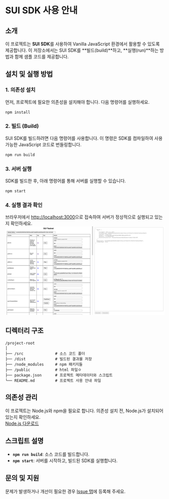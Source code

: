 
# SUI SDK 사용 안내

## 소개
이 프로젝트는 **SUI SDK**를 사용하여 Vanilla JavaScript 환경에서 활용할 수 있도록 제공합니다. 이 저장소에서는 SUI SDK를 **빌드(build)**하고, **실행(run)**하는 방법과 함께 샘플 코드를 제공합니다.

## 설치 및 실행 방법

### 1. **의존성 설치**
먼저, 프로젝트에 필요한 의존성을 설치해야 합니다. 다음 명령어를 실행하세요.

```bash
npm install
```

### 2. **빌드 (Build)**
SUI SDK를 빌드하려면 다음 명령어를 사용합니다. 이 명령은 SDK를 컴파일하여 사용 가능한 JavaScript 코드로 번들링합니다.

```bash
npm run build
```

### 3. **서버 실행**
SDK를 빌드한 후, 아래 명령어를 통해 서버를 실행할 수 있습니다.

```bash
npm start
```

### 4. **실행 결과 확인**
브라우저에서 [http://localhost:3000](http://localhost:3000)으로 접속하여 서버가 정상적으로 실행되고 있는지 확인하세요.
![running image](sample_image.png)

## 디렉터리 구조

```
/project-root
│
├── /src              # 소스 코드 폴더
├── /dist             # 빌드된 결과물 저장
├── /node_modules     # npm 패키지들
├── /public           # html 파일ㅇ
├── package.json      # 프로젝트 메타데이터와 스크립트
└── README.md         # 프로젝트 사용 안내 파일
```

## 의존성 관리
이 프로젝트는 Node.js와 npm을 필요로 합니다. 의존성 설치 전, Node.js가 설치되어 있는지 확인하세요.  
[Node.js 다운로드](https://nodejs.org/)

## 스크립트 설명
- **`npm run build`**: 소스 코드를 빌드합니다.
- **`npm start`**: 서버를 시작하고, 빌드된 SDK를 실행합니다.

## 문의 및 지원
문제가 발생하거나 개선이 필요한 경우 [Issue 탭](https://github.com/LumiWave/sui-vanillajs-tool/issues)에 등록해 주세요.
